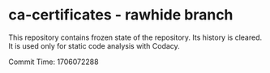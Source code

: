 # ca-certificates - rawhide branch

This repository contains frozen state of the repository.
Its history is cleared. It is used only for static code
analysis with Codacy.

Commit Time: 1706072288